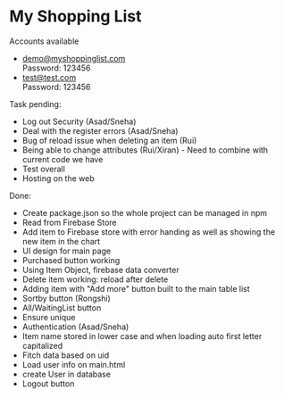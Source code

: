 # My Shopping List

Accounts available
- demo@myshoppinglist.com  
Password: 123456
- test@test.com  
Password: 123456

Task pending:

- Log out Security (Asad/Sneha)
- Deal with the register errors (Asad/Sneha)
- Bug of reload issue when deleting an item (Rui)
- Being able to change attributes (Rui/Xiran)   - Need to combine with current code we have
- Test overall
- Hosting on the web

Done:

- Create package.json so the whole project can be managed in npm
- Read from Firebase Store
- Add item to Firebase store with error handing as well as showing the new item in the chart
- UI design for main page
- Purchased button working
- Using Item Object, firebase data converter
- Delete item working: reload after delete
- Adding item with "Add more" button built to the main table list
- Sortby button (Rongshi)
- All/WaitingList button
- Ensure unique
- Authentication (Asad/Sneha)
- Item name stored in lower case and when loading auto first letter capitalized
- Fitch data based on uid
- Load user info on main.html
- create User in database
- Logout button


